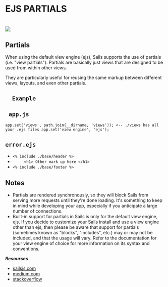 # EJS PARTIALS
# ![](https://i.stack.imgur.com/Jt4nj.png)
## Partials
When using the default view engine (ejs), Sails supports the use of partials (i.e. "view partials"). Partials are basically just views that are designed to be used from within other views.

They are particularly useful for reusing the same markup between different views, layouts, and even other partials.
## `  Example`
##  ` app.js`

`app.set('views', path.join(__dirname, 'views')); <-- ./views has all your .ejs files
app.set('view engine', 'ejs');`

##  `error.ejs`
-  `<% include ./base/header %> `
- `     <h1> Other mark up here </h1>`
- `<% include ./base/footer %>`
## Notes

- Partials are rendered synchronously, so they will block Sails from serving more requests until they're done loading. It's something to keep in mind while developing your app, especially if you anticipate a large number of connections.
- Built-in support for partials in Sails is only for the default view engine, ejs. If you decide to customize your Sails install and use a view engine other than ejs, then please be aware that support for partials (sometimes known as "blocks", "includes", etc.) may or may not be included, and that the usage will vary. Refer to the documentation for your view engine of choice for more information on its syntax and conventions.

***Resourses***
- [sailsjs.com](https://sailsjs.com/documentation/concepts/views/partials)
- [medium.com](https://medium.com/@henslejoseph/ejs-partials-f6f102cb7433)
- [stackoverflow](https://stackoverflow.com/questions/5404830/node-js-ejs-including-a-partial)
